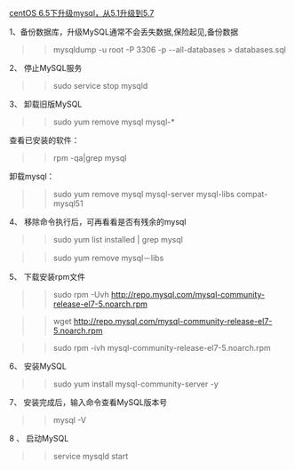 [centOS 6.5下升级mysql，从5.1升级到5.7](https://www.cnblogs.com/vickygu2007/p/5066409.html)

1、备份数据库，升级MySQL通常不会丢失数据,保险起见,备份数据

>> mysqldump -u root -P 3306 -p --all-databases > databases.sql

2、 停止MySQL服务
>> sudo service stop mysqld

3、 卸载旧版MySQL
>> sudo yum remove mysql mysql-*

查看已安装的软件：
>> rpm -qa|grep mysql

卸载mysql：
>> sudo yum remove mysql mysql-server mysql-libs compat-mysql51

4、 移除命令执行后，可再看看是否有残余的mysql
>> sudo yum list installed | grep mysql

>> sudo yum remove mysql－libs

5、 下载安装rpm文件

>> sudo rpm -Uvh http://repo.mysql.com/mysql-community-release-el7-5.noarch.rpm

>> wget http://repo.mysql.com/mysql-community-release-el7-5.noarch.rpm

>> sudo rpm -ivh mysql-community-release-el7-5.noarch.rpm

6、 安装MySQL

>> sudo yum install mysql-community-server -y

7、 安装完成后，输入命令查看MySQL版本号

>> mysql -V

8 、 启动MySQL
>> service mysqld start